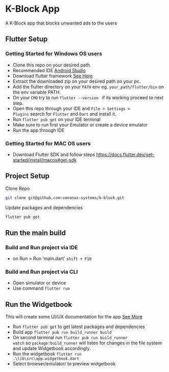 # K-Block App

A K-Block app that blocks unwanted ads to the users

## Flutter Setup

### Getting Started for Windows OS users
 - Clone this repo on your desired path.
 - Recommended IDE [Android Studio](https://developer.android.com/)
 - Download flutter framework [See Here](https://docs.flutter.dev/get-started/install/windows)
 - Extract the downloaded zip on your desired path on your pc.
 - Add the flutter directory on your <code>PATH</code> env eg. <code>your_path/flutter/bin</code> on the env variable PATH.
 - On your <code>CMD</code> try to run <code>flutter --version </code> if its working proceed to next step.
 - Open this repo through your IDE and <code>File > Settings > Plugins</code> search for <code>Flutter</code> and <code>Dart</code> and install it.
 - Run <code>flutter pub get</code> on your IDE terminal
 - Make sure to run first your Emulator or create a device emulator
 - Run the app through IDE

### Getting Started for MAC OS users
 - Download Flutter SDK and follow steps https://docs.flutter.dev/get-started/install/macos#get-sdk

## Project Setup

Clone Repo
```sh
git clone git@github.com:vananaz-systems/k-block.git
```

Update packages and dependencies
```sh
flutter pub get
```

## Run the main build

### Build and Run project via IDE
 - on Run > Run 'main.dart' <code>shift + F10</code>

### Build and Run project via CLI
 - Open simulator or device
 - Use command <code>flutter run</code>


## Run the Widgetbook

 This will create some UI/UX documentation for the app [See More](https://docs.widgetbook.io/widgetbook/overview)
- Run <code>flutter pub get</code> to get latest packages and dependencies
- Build app <code>flutter pub run build_runner build</code>
- On second terminal run <code>flutter pub run build_runner watch</code> so <code>package:build_runner</code> will listen for changes in the file system and update Widgetbook accordingly.
- Run the widgetbook <code>flutter run .\lib\src\app.widgetbook.dart</code>
- Select browser/emulator/ to preview widgetbook